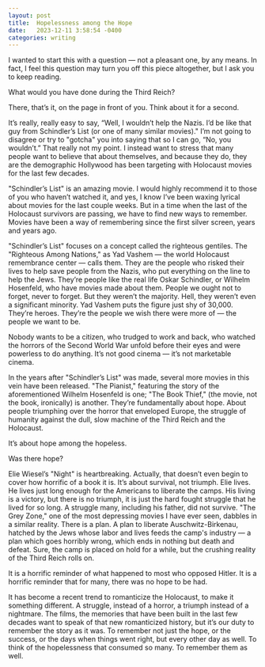 ```yaml
---
layout: post
title:  Hopelessness among the Hope
date:   2023-12-11 3:58:54 -0400
categories: writing
---
```


I wanted to start this with a question — not a pleasant one, by any means. In fact, I feel this question may turn you off this piece altogether, but I ask you to keep reading. 

What would you have done during the Third Reich?

There, that’s it, on the page in front of you. Think about it for a second. 

It’s really, really easy to say, “Well, I wouldn’t help the Nazis. I’d be like that guy from Schindler’s List (or one of many similar movies)." I’m not going to disagree or try to "gotcha" you into saying that so I can go, “No, you wouldn’t.” That really not my point. I instead want to stress that many people want to believe that about themselves, and because they do, they are the demographic Hollywood has been targeting with Holocaust movies for the last few decades.

"Schindler’s List" is an amazing movie. I would highly recommend it to those of you who haven’t watched it, and yes, I know I’ve been waxing lyrical about movies for the last couple weeks. But in a time when the last of the Holocaust survivors are passing, we have to find new ways to remember. Movies have been a way of remembering since the first silver screen, years and years ago. 

"Schindler’s List" focuses on a concept called the righteous gentiles. The "Righteous Among Nations," as Yad Vashem — the world Holocaust remembrance center — calls them. They are the people who risked their lives to help save people from the Nazis, who put everything on the line to help the Jews. They’re people like the real life Oskar Schindler, or Wilhelm Hosenfeld, who have movies made about them. People we ought not to forget, never to forget. But they weren’t the majority. Hell, they weren’t even a significant minority. Yad Vashem puts the figure just shy of 30,000. They’re heroes. They’re the people we wish there were more of — the people we want to be.

Nobody wants to be a citizen, who trudged to work and back, who watched the horrors of the Second World War unfold before their eyes and were powerless to do anything. It’s not good cinema — it’s not marketable cinema. 

In the years after "Schindler’s List" was made, several more movies in this vein have been released. "The Pianist," featuring the story of the aforementioned Wilhelm Hosenfeld is one; "The Book Thief," (the movie, not the book, ironically) is another. They’re fundamentally about hope. About people triumphing over the horror that enveloped Europe, the struggle of humanity against the dull, slow machine of the Third Reich and the Holocaust.

It’s about hope among the hopeless. 

Was there hope? 

Elie Wiesel’s "Night" is heartbreaking. Actually, that doesn’t even begin to cover how horrific of a book it is. It’s about survival, not triumph. Elie lives. He lives just long enough for the Americans to liberate the camps. His living is a victory, but there is no triumph, it is just the hard fought struggle that he lived for so long. A struggle many, including his father, did not survive. "The Grey Zone," one of the most depressing movies I have ever seen, dabbles in a similar reality. There is a plan. A plan to liberate Auschwitz-Birkenau, hatched by the Jews whose labor and lives feeds the camp's industry — a plan which goes horribly wrong, which ends in nothing but death and defeat. Sure, the camp is placed on hold for a while, but the crushing reality of the Third Reich rolls on.

It is a horrific reminder of what happened to most who opposed Hitler. It is a horrific reminder that for many, there was no hope to be had. 

It has become a recent trend to romanticize the Holocaust, to make it something different. A struggle, instead of a horror, a triumph instead of a nightmare. The films, the memories that have been built in the last few decades want to speak of that new romanticized history, but it’s our duty to remember the story as it was. To remember not just the hope, or the success, or the days when things went right, but every other day as well. To think of the hopelessness that consumed so many. To remember them as well.
